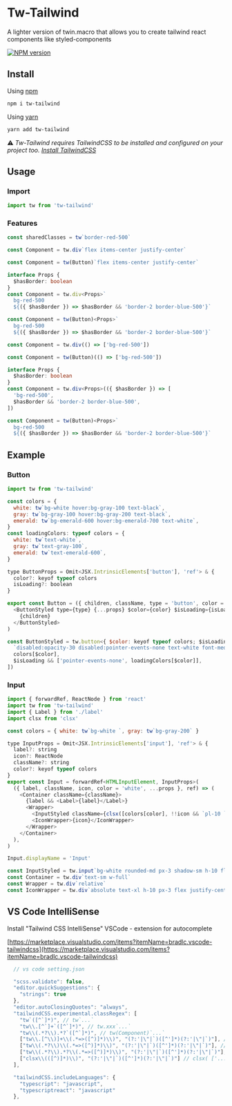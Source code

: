 # Tw-Tailwind

A lighter version of twin.macro that allows you to create tailwind react components like styled-components

[![NPM version][npm-image]][npm-url]

[npm-image]: https://img.shields.io/npm/v/tw-tailwind.svg
[npm-url]: https://www.npmjs.com/package/tw-tailwind

## Install

Using [npm](http://npmjs.org/package/tw-tailwind)

```bash
npm i tw-tailwind
```

Using [yarn](https://classic.yarnpkg.com/en/package/tw-tailwind)

```bash
yarn add tw-tailwind
```

⚠️ _Tw-Tailwind requires TailwindCSS to be installed and configured on your project too. [Install TailwindCSS](https://tailwindcss.com/docs/installation)_

## Usage

### Import

```js
import tw from 'tw-tailwind'
```

### Features

```ts
const sharedClasses = tw`border-red-500`
```

```js
const Component = tw.div`flex items-center justify-center`

const Component = tw(Button)`flex items-center justify-center`
```

```ts
interface Props {
  $hasBorder: boolean
}
const Component = tw.div<Props>`
  bg-red-500 
  ${({ $hasBorder }) => $hasBorder && 'border-2 border-blue-500'}`

const Component = tw(Button)<Props>`
  bg-red-500 
  ${({ $hasBorder }) => $hasBorder && 'border-2 border-blue-500'}`
```

```ts
const Component = tw.div(() => ['bg-red-500'])

const Component = tw(Button)(() => ['bg-red-500'])
```

```ts
interface Props {
  $hasBorder: boolean
}
const Component = tw.div<Props>(({ $hasBorder }) => [
  'bg-red-500',
  $hasBorder && 'border-2 border-blue-500',
])

const Component = tw(Button)<Props>`
  bg-red-500 
  ${({ $hasBorder }) => $hasBorder && 'border-2 border-blue-500'}`
```

## Example

### Button

```js
import tw from 'tw-tailwind'

const colors = {
  white: tw`bg-white hover:bg-gray-100 text-black`,
  gray: tw`bg-gray-100 hover:bg-gray-200 text-black`,
  emerald: tw`bg-emerald-600 hover:bg-emerald-700 text-white`,
}
const loadingColors: typeof colors = {
  white: tw`text-white`,
  gray: tw`text-gray-100`,
  emerald: tw`text-emerald-600`,
}

type ButtonProps = Omit<JSX.IntrinsicElements['button'], 'ref'> & {
  color?: keyof typeof colors
  isLoading?: boolean
}

export const Button = ({ children, className, type = 'button', color = 'emerald', isLoading, ...props }: ButtonProps) => (
  <ButtonStyled type={type} {...props} $color={color} $isLoading={isLoading} className={className}>
    {children}
  </ButtonStyled>
)

const ButtonStyled = tw.button<{ $color: keyof typeof colors; $isLoading?: boolean }>(({ $isLoading, $color }) => [
  `disabled:opacity-30 disabled:pointer-events-none text-white font-medium rounded-md px-4 h-10 flex items-center relative select-none`,
  colors[$color],
  $isLoading && ['pointer-events-none', loadingColors[$color]],
])
```

### Input

```js
import { forwardRef, ReactNode } from 'react'
import tw from 'tw-tailwind'
import { Label } from './label'
import clsx from 'clsx'

const colors = { white: tw`bg-white `, gray: tw`bg-gray-200` }

type InputProps = Omit<JSX.IntrinsicElements['input'], 'ref'> & {
  label?: string
  icon?: ReactNode
  className?: string
  color?: keyof typeof colors
}
export const Input = forwardRef<HTMLInputElement, InputProps>(
  ({ label, className, icon, color = 'white', ...props }, ref) => (
    <Container className={className}>
      {label && <Label>{label}</Label>}
      <Wrapper>
        <InputStyled className={clsx([colors[color], !!icon && `pl-10 `])} {...props} ref={ref} />
        <IconWrapper>{icon}</IconWrapper>
      </Wrapper>
    </Container>
  ),
)

Input.displayName = 'Input'

const InputStyled = tw.input`bg-white rounded-md px-3 shadow-sm h-10 flex border border-gray-300 items-center w-full pb-px`
const Container = tw.div`text-sm w-full`
const Wrapper = tw.div`relative`
const IconWrapper = tw.div`absolute text-xl h-10 px-3 flex justify-center items-center top-0 left-0`
```

## VS Code IntelliSense

Install "Tailwind CSS IntelliSense" VSCode - extension for autocomplete

[https://marketplace.visualstudio.com/items?itemName=bradlc.vscode-tailwindcss](https://marketplace.visualstudio.com/items?itemName=bradlc.vscode-tailwindcss)

```js
  // vs code setting.json

  "scss.validate": false,
  "editor.quickSuggestions": {
    "strings": true
  },
  "editor.autoClosingQuotes": "always",
  "tailwindCSS.experimental.classRegex": [
    "tw`([^`]*)", // tw`...`
    "tw\\.[^`]+`([^`]*)", // tw.xxx`...`
    "tw\\(.*?\\).*?`([^`]*)", // tw(Component)`...`
    ["tw\\.[^\\)]+\\(.*=>([^)]*)\\)", "(?:'|\"|`)([^']*)(?:'|\"|`)"], // tw.xxx(()=> ['...'])
    ["tw\\(.*?\\)\\(.*=>([^)]*)\\)", "(?:'|\"|`)([^']*)(?:'|\"|`)"], // tw(Component)(()=> ['...'])
    ["tw\\(.*?\\).*?\\(.*=>([^)]*)\\)", "(?:'|\"|`)([^']*)(?:'|\"|`)"], // tw(Component)<...>(()=> ['...'])
    ["clsx\\(([^)]*)\\)", "(?:'|\"|`)([^']*)(?:'|\"|`)"] // clsx( ['...'])
  ],

  "tailwindCSS.includeLanguages": {
    "typescript": "javascript",
    "typescriptreact": "javascript"
  },
```

